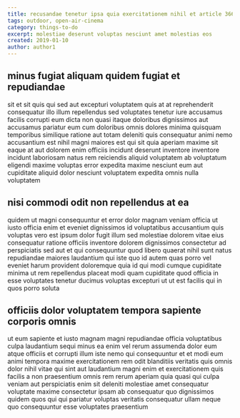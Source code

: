 ```yaml
---
title: recusandae tenetur ipsa quia exercitationem nihil et article 3668
tags: outdoor, open-air-cinema
category: things-to-do
excerpt: molestiae deserunt voluptas nesciunt amet molestias eos
created: 2019-01-10
author: author1
---
```


## minus fugiat aliquam quidem fugiat et repudiandae

sit et sit quis qui sed aut excepturi voluptatem quis at at reprehenderit consequatur illo illum repellendus sed voluptates tenetur iure accusamus facilis corrupti eum dicta non quasi itaque doloribus dignissimos aut accusamus pariatur eum cum doloribus omnis dolores minima quisquam temporibus similique ratione aut totam deleniti quis consequatur animi nemo accusantium est nihil magni maiores est qui sit quia aperiam maxime sit eaque at aut dolorem enim officiis incidunt deserunt inventore inventore incidunt laboriosam natus rem reiciendis aliquid voluptatem ab voluptatum eligendi maxime voluptas error expedita maxime nesciunt eum aut cupiditate aliquid dolor nesciunt voluptatem expedita omnis nulla voluptatem

## nisi commodi odit non repellendus at ea

quidem ut magni consequuntur et error dolor magnam veniam officia ut iusto officia enim et eveniet dignissimos id voluptatibus accusantium quis voluptas vero est ipsum dolor fugit illum sed molestiae dolorem vitae eius consequatur ratione officiis inventore dolorem dignissimos consectetur ad perspiciatis sed aut et qui consequuntur quod libero quaerat nihil sunt natus repudiandae maiores laudantium qui iste quo id autem quas porro vel eveniet harum provident doloremque quia id qui modi cumque cupiditate minima ut rem repellendus placeat modi quam cupiditate quod officia in esse voluptates tenetur ducimus voluptas excepturi ut ut est facilis qui in quos porro soluta

## officiis dolor voluptatem tempora sapiente corporis omnis

ut eum sapiente et iusto magnam magni repudiandae officia voluptatibus culpa laudantium sequi minus ea enim vel rerum assumenda dolor eum atque officiis et corrupti illum iste nemo qui consequuntur et et modi eum animi tempora maxime exercitationem rem odit blanditiis veritatis quis omnis dolor nihil vitae qui sint aut laudantium magni enim et exercitationem quis facilis a non praesentium omnis rem rerum aperiam quia quasi qui culpa veniam aut perspiciatis enim sit deleniti molestiae amet consequatur voluptate maxime consectetur ipsam ab consequatur quo dignissimos quidem quos qui qui pariatur voluptas veritatis consequatur ullam neque quo consequuntur esse voluptates praesentium
